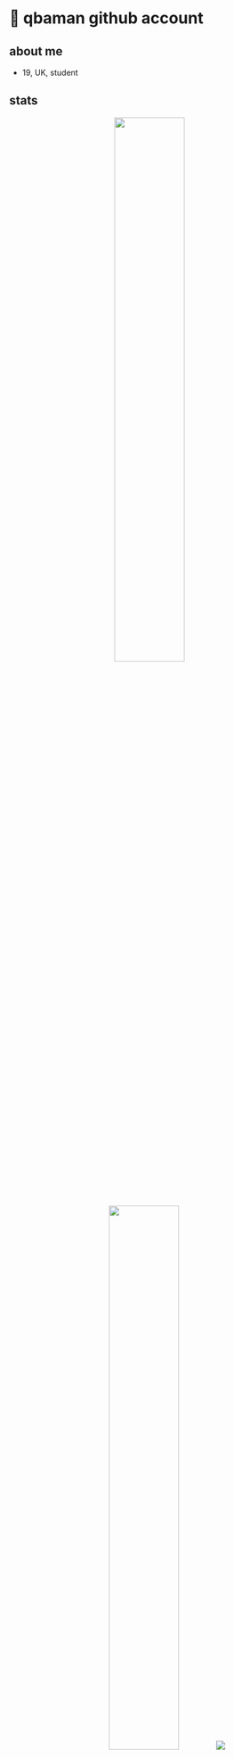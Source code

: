 # 🐐 qbaman github account

## about me
- 19, UK, student

## stats

<p align="center">
  <img height="50%" width="auto" src ="https://github-readme-stats.vercel.app/api?username=qbaman&show_icons=true&count_private=true&theme=darcula&hide_border=true&hide=issues,contribs&bg_color=00000000">
  <img height="50%" width="auto" src ="https://github-readme-stats.vercel.app/api/top-langs/?username=qbaman&layout=compact&hide_border=true&theme=darcula&bg_color=00000000&langs_count=6&hide=jupyter%20notebook,tex,css,php">
  <img src ="https://github-readme-streak-stats.herokuapp.com?user=qbaman&theme=darcula&hide_border=true&background=FFFFFF00">
</p>

---

## 🛠️ skills  

<p align="center">
  <img src="https://skillicons.dev/icons?i=python" height="40" alt="Python" />
  <img src="https://skillicons.dev/icons?i=cs" height="40" alt="C#" />
  <img src="https://skillicons.dev/icons?i=terraform" height="40" alt="Terraform" />
  <img src="https://skillicons.dev/icons?i=aws" height="40" alt="AWS" />
</p>

---

## 🔗 links  

<p align="center">
  <a href="https://www.linkedin.com/in/qb.aman/" target="blank">
    <img src="https://img.shields.io/badge/LinkedIn-0077B5?style=for-the-badge&logo=linkedin&logoColor=white" />
  </a>
  <a href="https://www.instagram.com/qb.aman/" target="blank">
    <img src="https://img.shields.io/badge/Instagram-E4405F?style=for-the-badge&logo=instagram&logoColor=white" />
  </a>
</p>

---

## 🐍 activity  

<p align="center">
  <img src="https://raw.githubusercontent.com/qbaman/qbaman/output/snake.svg" alt="Snake animation"/>
</p>
